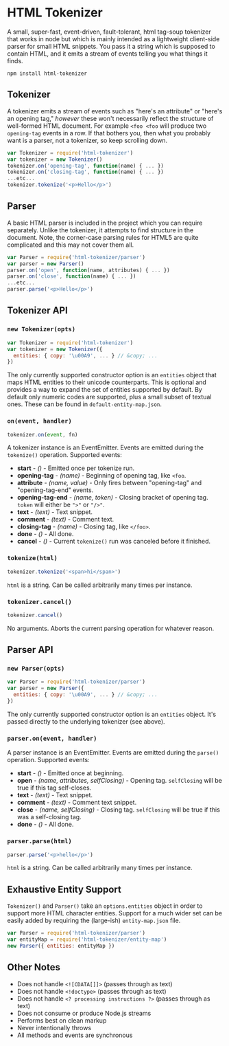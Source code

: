# HTML Tokenizer

A small, super-fast, event-driven, fault-tolerant, html tag-soup tokenizer that works in node but which is mainly intended as a lightweight client-side parser for small HTML snippets.
You pass it a string which is supposed to contain HTML, and it emits a stream of events telling you what things it finds.

```
npm install html-tokenizer
```

## Tokenizer

A tokenizer emits a stream of events such as "here's an attribute" or "here's an opening tag," *however* these won't necessarily reflect the structure of well-formed HTML document.
For example `<foo <foo` will produce two `opening-tag` events in a row.
If that bothers you, then what you probably want is a parser, not a tokenizer, so keep scrolling down.

```js
var Tokenizer = require('html-tokenizer')
var tokenizer = new Tokenizer()
tokenizer.on('opening-tag', function(name) { ... })
tokenizer.on('closing-tag', function(name) { ... })
...etc...
tokenizer.tokenize('<p>Hello</p>')
```

## Parser

A basic HTML parser is included in the project which you can require separately.
Unlike the tokenizer, it attempts to find structure in the document.
Note, the corner-case parsing rules for HTML5 are quite complicated and this may not cover them all.

```js
var Parser = require('html-tokenizer/parser')
var parser = new Parser()
parser.on('open', function(name, attributes) { ... })
parser.on('close', function(name) { ... })
...etc...
parser.parse('<p>Hello</p>')
```

## Tokenizer API

### `new Tokenizer(opts)`

```js
var Tokenizer = require('html-tokenizer')
var tokenizer = new Tokenizer({
  entities: { copy: '\u00A9', ... } // &copy; ...
})
```

The only currently supported constructor option is an `entities` object that maps HTML entities to their unicode counterparts. This is optional and provides a way to expand the set of entities supported by default. By default only numeric codes are supported, plus a small subset of textual ones. These can be found in `default-entity-map.json`.

### `on(event, handler)`

```js
tokenizer.on(event, fn)
```

A tokenizer instance is an EventEmitter.
Events are emitted during the `tokenize()` operation.
Supported events:

 * **start**           - *()*            - Emitted once per tokenize run.
 * **opening-tag**     - *(name)*        - Beginning of opening tag, like `<foo`.
 * **attribute**       - *(name, value)* - Only fires between "opening-tag" and "opening-tag-end" events.
 * **opening-tag-end** - *(name, token)* - Closing bracket of opening tag. `token` will either be `">"` or `"/>"`.
 * **text**            - *(text)*        - Text snippet.
 * **comment**         - *(text)*        - Comment text.
 * **closing-tag**     - *(name)*        - Closing tag, like `</foo>`.
 * **done**            - *()*            - All done.
 * **cancel**          - *()*            - Current `tokenize()` run was canceled before it finished.

### `tokenize(html)`

```js
tokenizer.tokenize('<span>hi</span>')
```

`html` is a string.
Can be called arbitrarily many times per instance.

### `tokenizer.cancel()`

```js
tokenizer.cancel()
```

No arguments.
Aborts the current parsing operation for whatever reason.

## Parser API

### `new Parser(opts)`

```js
var Parser = require('html-tokenizer/parser')
var parser = new Parser({
  entities: { copy: '\u00A9', ... } // &copy; ...
})
```

The only currently supported constructor option is an `entities` object.
It's passed directly to the underlying tokenizer (see above).

### `parser.on(event, handler)`

A parser instance is an EventEmitter.
Events are emitted during the `parse()` operation.
Supported events:

 * **start** -   *()*                              - Emitted once at beginning.
 * **open** -    *(name, attributes, selfClosing)* - Opening tag. `selfClosing` will be true if this tag self-closes.
 * **text** -    *(text)*                          - Text snippet.
 * **comment** - *(text)*                          - Comment text snippet.
 * **close** -   *(name, selfClosing)*             - Closing tag. `selfClosing` will be true if this was a self-closing tag.
 * **done** -    *()*                              - All done.

### `parser.parse(html)`

```js
parser.parse('<p>hello</p>')
```

`html` is a string.
Can be called arbitrarily many times per instance.

## Exhaustive Entity Support

`Tokenizer()` and `Parser()` take an `options.entities` object in order to support more HTML character entities.
Support for a much wider set can be easily added by requiring the (large-ish) `entity-map.json` file.

```js
var Parser = require('html-tokenizer/parser')
var entityMap = require('html-tokenizer/entity-map')
new Parser({ entities: entityMap })
```

## Other Notes

 * Does not handle `<![CDATA[]]>` (passes through as text)
 * Does not handle `<!doctype>` (passes through as text)
 * Does not handle `<? processing instructions ?>` (passes through as text)
 * Does not consume or produce Node.js streams
 * Performs best on clean markup
 * Never intentionally throws
 * All methods and events are synchronous
